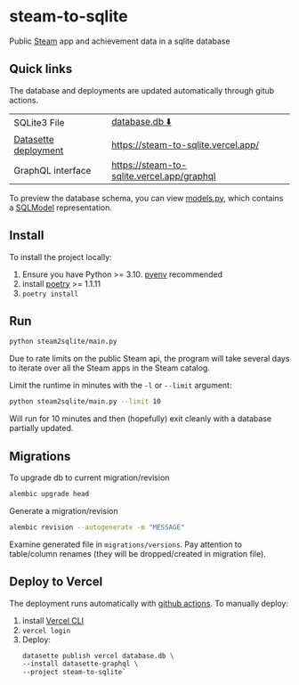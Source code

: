 # steam-to-sqlite

Public [Steam](https://store.steampowered.com/) app and achievement data in a sqlite database

## Quick links

The database and deployments are updated automatically through gitub actions.

| | |
|-|-|
|SQLite3 File|[database.db ⬇️](https://www.dropbox.com/s/i47qt3chrp9lr9e/database.db?dl=1) |
|[Datasette deployment](https://datasette.io/)|<https://steam-to-sqlite.vercel.app/>|
|GraphQL interface|<https://steam-to-sqlite.vercel.app/graphql>|

To preview the database schema, you can view [models.py](/steam2sqlite/models.py), which contains a [SQLModel](https://sqlmodel.tiangolo.com/) representation.

## Install

To install the project locally:

1. Ensure you have Python >= 3.10. [pyenv](https://github.com/pyenv/pyenv) recommended
2. install [poetry](https://python-poetry.org/) >= 1.1.11
3. `poetry install`

## Run

```sh
python steam2sqlite/main.py
```

Due to rate limits on the public Steam api, the program will take several days to iterate over all the Steam apps in the Steam catalog.

Limit the runtime in minutes with the `-l` or `--limit` argument:

```sh
python steam2sqlite/main.py --limit 10
```

Will run for 10 minutes and then (hopefully) exit cleanly with a database partially updated.

## Migrations

To upgrade db to current migration/revision

```sh
alembic upgrade head
```

Generate a migration/revision

```sh
alembic revision --autogenerate -m "MESSAGE"
```

Examine generated file in `migrations/versions`. Pay attention to table/column renames (they will be dropped/created in migration file).

## Deploy to Vercel

The deployment runs automatically with [github actions](/.github/workflows/main.yml). To manually deploy:

1. install [Vercel CLI](https://vercel.com/cli)
2. `vercel login`
3. Deploy:
    ```sh
    datasette publish vercel database.db \
    --install datasette-graphql \
    --project steam-to-sqlite`
    ```
